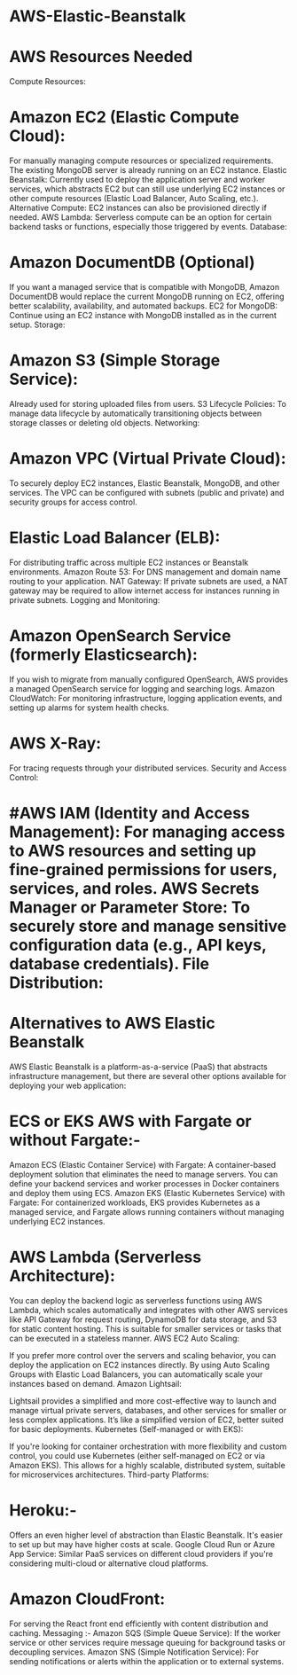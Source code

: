 # AWS-Elastic-Beanstalk

# AWS Resources Needed
Compute Resources:

# Amazon EC2 (Elastic Compute Cloud): 
For manually managing compute resources or specialized requirements. The existing MongoDB server is already running on an EC2 instance.
Elastic Beanstalk: Currently used to deploy the application server and worker services, which abstracts EC2 but can still use underlying EC2 instances or other compute resources (Elastic Load Balancer, Auto Scaling, etc.).
Alternative Compute: EC2 instances can also be provisioned directly if needed.
AWS Lambda: Serverless compute can be an option for certain backend tasks or functions, especially those triggered by events.
Database:

# Amazon DocumentDB (Optional)
If you want a managed service that is compatible with MongoDB, Amazon DocumentDB would replace the current MongoDB running on EC2, offering better scalability, availability, and automated backups.
EC2 for MongoDB: Continue using an EC2 instance with MongoDB installed as in the current setup.
Storage:

# Amazon S3 (Simple Storage Service):
Already used for storing uploaded files from users.
S3 Lifecycle Policies: To manage data lifecycle by automatically transitioning objects between storage classes or deleting old objects.
Networking:

# Amazon VPC (Virtual Private Cloud): 
To securely deploy EC2 instances, Elastic Beanstalk, MongoDB, and other services. The VPC can be configured with subnets (public and private) and security groups for access control.
# Elastic Load Balancer (ELB): 
For distributing traffic across multiple EC2 instances or Beanstalk environments.
Amazon Route 53: For DNS management and domain name routing to your application.
NAT Gateway: If private subnets are used, a NAT gateway may be required to allow internet access for instances running in private subnets.
Logging and Monitoring:

# Amazon OpenSearch Service (formerly Elasticsearch): 
If you wish to migrate from manually configured OpenSearch, AWS provides a managed OpenSearch service for logging and searching logs.
Amazon CloudWatch: For monitoring infrastructure, logging application events, and setting up alarms for system health checks.
# AWS X-Ray: 
For tracing requests through your distributed services.
Security and Access Control:

#AWS IAM (Identity and Access Management): 
For managing access to AWS resources and setting up fine-grained permissions for users, services, and roles.
AWS Secrets Manager or Parameter Store: To securely store and manage sensitive configuration data (e.g., API keys, database credentials).
File Distribution:
================================================================================================================================================
 

# Alternatives to AWS Elastic Beanstalk
AWS Elastic Beanstalk is a platform-as-a-service (PaaS) that abstracts infrastructure management, but there are several other options available for deploying your web application:

# ECS or EKS AWS with Fargate or without Fargate:- 

Amazon ECS (Elastic Container Service) with Fargate: A container-based deployment solution that eliminates the need to manage servers. You can define your backend services and worker processes in Docker containers and deploy them using ECS.
Amazon EKS (Elastic Kubernetes Service) with Fargate: For containerized workloads, EKS provides Kubernetes as a managed service, and Fargate allows running containers without managing underlying EC2 instances.

# AWS Lambda (Serverless Architecture):

You can deploy the backend logic as serverless functions using AWS Lambda, which scales automatically and integrates with other AWS services like API Gateway for request routing, DynamoDB for data storage, and S3 for static content hosting. This is suitable for smaller services or tasks that can be executed in a stateless manner.
AWS EC2 Auto Scaling:

If you prefer more control over the servers and scaling behavior, you can deploy the application on EC2 instances directly. By using Auto Scaling Groups with Elastic Load Balancers, you can automatically scale your instances based on demand.
Amazon Lightsail:

Lightsail provides a simplified and more cost-effective way to launch and manage virtual private servers, databases, and other services for smaller or less complex applications. It’s like a simplified version of EC2, better suited for basic deployments.
Kubernetes (Self-managed or with EKS):

If you're looking for container orchestration with more flexibility and custom control, you could use Kubernetes (either self-managed on EC2 or via Amazon EKS). This allows for a highly scalable, distributed system, suitable for microservices architectures.
Third-party Platforms:

# Heroku:-
Offers an even higher level of abstraction than Elastic Beanstalk. It's easier to set up but may have higher costs at scale.
Google Cloud Run or Azure App Service: Similar PaaS services on different cloud providers if you're considering multi-cloud or alternative cloud platforms.

# Amazon CloudFront: 
For serving the React front end efficiently with content distribution and caching.
Messaging :- 
Amazon SQS (Simple Queue Service): If the worker service or other services require message queuing for background tasks or decoupling services.
Amazon SNS (Simple Notification Service): For sending notifications or alerts within the application or to external systems.
